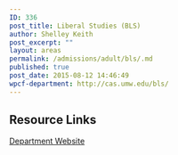 ```yaml
---
ID: 336
post_title: Liberal Studies (BLS)
author: Shelley Keith
post_excerpt: ""
layout: areas
permalink: /admissions/adult/bls/.md
published: true
post_date: 2015-08-12 14:46:49
wpcf-department: http://cas.umw.edu/bls/
---
```


<!-- Types Custom Fields: -->

<!-- resource-links -->
## Resource Links

<!-- department -->
[Department Website](http://cas.umw.edu/bls/)

<!-- End department -->

<!-- End resource-links -->

<!-- End Types Custom Fields -->